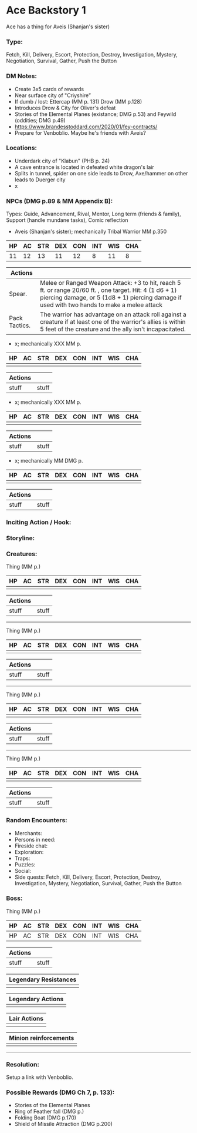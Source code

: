 # Ace Backstory 1
Ace has a thing for Aveis (Shanjan's sister)

### Type:
Fetch, Kill, Delivery, Escort, Protection, Destroy, Investigation, Mystery, Negotiation, Survival, Gather, Push the Button


### DM Notes:
- Create 3x5 cards of rewards
- Near surface city of "Criyshire”
- If dumb / lost: Ettercap (MM p. 131)  Drow (MM p.128)
- Introduces Drow & City for Oliver's defeat
- Stories of the Elemental Planes (existance; DMG p.53) and Feywild (oddities; DMG p.49)
- https://www.brandesstoddard.com/2020/01/fey-contracts/
- Prepare for Venboblio. Maybe he's friends with Aveis?


### Locations:
- Underdark city of "Klabun" (PHB p. 24)
- A cave entrance is located in defeated white dragon's lair
- Splits in tunnel, spider on one side leads to Drow, Axe/hammer on other leads to Duerger city
- x


### NPCs (DMG p.89 & MM Appendix B):
Types: Guide, Advancement, Rival, Mentor, Long term (friends & family), Support (handle mundane tasks), Comic reflection
- Aveis (Shanjan's sister); mechanically Tribal Warrior MM p.350

|HP |AC |STR|DEX|CON|INT|WIS|CHA|
|---|---|---|---|---|---|---|---|
|11|12|13|11|12|8|11|8|

|Actions||
|---|---|
|Spear.|Melee or Ranged Weapon Attack: +3 to hit, reach 5 ft. or range 20/60 ft. , one target. Hit: 4 (1 d6 + 1) piercing damage, or 5 (1d8 + 1) piercing damage if used with two hands to make a melee attack|
|Pack Tactics.|The warrior has advantage on an attack roll against a creature if at least one of the warrior's allies is within 5 feet of the creature and the ally isn't incapacitated.|

- x; mechanically XXX MM p.

|HP |AC |STR|DEX|CON|INT|WIS|CHA|
|---|---|---|---|---|---|---|---|
|||||||||

|Actions||
|---|---|
|stuff|stuff|

- x; mechanically XXX MM p.

|HP |AC |STR|DEX|CON|INT|WIS|CHA|
|---|---|---|---|---|---|---|---|
|||||||||

|Actions||
|---|---|
|stuff|stuff|

- x; mechanically MM DMG p.

|HP |AC |STR|DEX|CON|INT|WIS|CHA|
|---|---|---|---|---|---|---|---|
|||||||||

|Actions||
|---|---|
|stuff|stuff|


### Inciting Action / Hook: 


### Storyline: 


### Creatures:

Thing (MM p.)

|HP |AC |STR|DEX|CON|INT|WIS|CHA|
|---|---|---|---|---|---|---|---|
|||||||||

|Actions||
|---|---|
|stuff|stuff|
---
Thing (MM p.)

|HP |AC |STR|DEX|CON|INT|WIS|CHA|
|---|---|---|---|---|---|---|---|
|||||||||

|Actions||
|---|---|
|stuff|stuff|
---
Thing (MM p.)

|HP |AC |STR|DEX|CON|INT|WIS|CHA|
|---|---|---|---|---|---|---|---|
|||||||||

|Actions||
|---|---|
|stuff|stuff|
---
Thing (MM p.)

|HP |AC |STR|DEX|CON|INT|WIS|CHA|
|---|---|---|---|---|---|---|---|
|||||||||

|Actions||
|---|---|
|stuff|stuff|


### Random Encounters:
- Merchants: 
- Persons in need: 
- Fireside chat: 
- Exploration: 
- Traps: 
- Puzzles: 
- Social: 
- Side quests: Fetch, Kill, Delivery, Escort, Protection, Destroy, Investigation, Mystery, Negotiation, Survival, Gather, Push the Button


### Boss:

Thing (MM p.)

|HP |AC |STR|DEX|CON|INT|WIS|CHA|
|---|---|---|---|---|---|---|---|
|HP |AC |STR|DEX|CON|INT|WIS|CHA|

|Actions||
|---|---|
|stuff|stuff|

|Legendary Resistances|
|---|
| |

|Legendary Actions|
|---|
| |

|Lair Actions|
|---|
| |

|Minion reinforcements|
|---|
| |
---


### Resolution: 
Setup a link with Venboblio. 

### Possible Rewards (DMG Ch 7, p. 133):
- Stories of the Elemental Planes
- Ring of Feather fall (DMG p.)
- Folding Boat (DMG p.170)
- Shield of Missile Attraction (DMG p.200)
